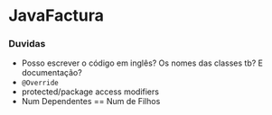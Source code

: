 # JavaFactura

### Duvidas

* Posso escrever o código em inglês? Os nomes das classes tb? E documentação?
* `@Override`
* protected/package access modifiers
* Num Dependentes == Num de Filhos

